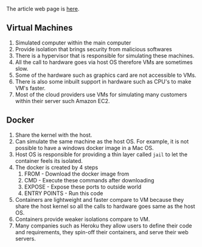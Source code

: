 The article web page is [here](https://missing.csail.mit.edu/2019/virtual-machines/).

## Virtual Machines

1. Simulated computer within the main computer
2. Provide isolation that brings security from malicious softwares
3. There is a hypervisor that is responsible for simulating these machines.
4. All the call to hardware goes via host OS therefore VMs are sometimes slow.
5. Some of the hardware such as graphics card are not accessible to VMs.
6. There is also some inbuilt support in hardware such as CPU's to make VM's faster.
7. Most of the cloud providers use VMs for simulating many customers within their server such Amazon EC2.

## Docker

1. Share the kernel with the host.
2. Can simulate the same machine as the host OS. For example, it is not possible to have a windows docker image in a Mac
   OS.
3. Host OS is responsible for providing a thin layer called `jail` to let the container feels its isolated.
4. The docker is created by 4 steps
    1. FROM - Download the docker image from
    2. CMD - Execute these commands after downloading
    3. EXPOSE - Expose these ports to outside world
    4. ENTRY POINTS - Run this code
5. Containers are lightweight and faster compare to VM because they share the host kernel so all the calls to hardware
   goes
   same as the host OS.
6. Containers provide weaker isolations compare to VM.
7. Many companies such as Heroku they allow users to define their code and requirements, they spin-off their containers,
   and serve their web servers.